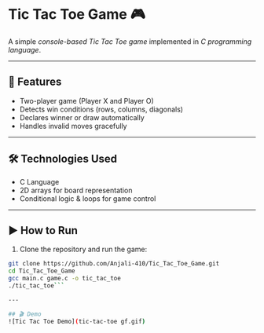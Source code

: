 # Tic Tac Toe Game 🎮

A simple *console-based Tic Tac Toe game* implemented in *C programming language*.

---

## 📌 Features
- Two-player game (Player X and Player O)  
- Detects win conditions (rows, columns, diagonals)  
- Declares winner or draw automatically  
- Handles invalid moves gracefully  

---

## 🛠 Technologies Used
- C Language  
- 2D arrays for board representation  
- Conditional logic & loops for game control  

---

## ▶ How to Run
1. Clone the repository and run the game:  
```bash
git clone https://github.com/Anjali-410/Tic_Tac_Toe_Game.git
cd Tic_Tac_Toe_Game
gcc main.c game.c -o tic_tac_toe
./tic_tac_toe```

---

## 🎬 Demo
![Tic Tac Toe Demo](tic-tac-toe gf.gif)
